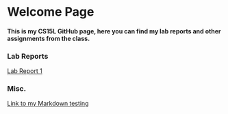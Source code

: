 # Welcome Page
#### This is my CS15L GitHub page, here you can find my lab reports and other assignments from the class.

### Lab Reports
[Lab Report 1](https://peds24.github.io/cse15l-lab-reports/lab-report-1-week-2.html)

### Misc.
[Link to my Markdown testing](https://peds24.github.io/cse15l-lab-reports/markdownTest.html)


